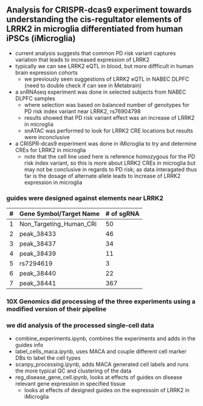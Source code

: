 ## Analysis for CRISPR-dcas9 experiment towards understanding the cis-regultator elements of LRRK2 in microglia differentiated from human iPSCs (iMicroglia)

- current analysis suggests that common PD risk variant captures variation that leads to increased expression of LRRK2
- typically we can see LRRK2 eQTL in blood, but more diffficult in human brain expression cohorts
    - we previously seen suggestions of LRRK2 eQTL in NABEC DLPFC (need to double check if can see in Metabrain)
- a snRNAseq experiment was done in selected subjects from NABEC DLPFC samples
    - where selection was based on balanced number of genotypes for PD risk index variant near LRRK2, rs76904798
    - results showed that PD risk variant effect was an increase of LRRK2 in microglia
    - snATAC was performed to look for LRRK2 CRE locations but results were inconclusive
- a CRISPR-dcas9 experiment was done in iMicroglia to try and determine CREs for LRRK2 in microglia
    - note that the cell line used here is reference homozygous for the PD risk index variant, so this is more about LRRK2 CREs in microglia but may not be conclusive in regards to PD risk; as data interagated thus far is the dosage of alternate allele leads to increase of LRRK2 expression in microglia

### guides were designed against elements near LRRK2
| #	| Gene Symbol/Target Name	| # of sgRNA
| - | --------------------------| ----------
| 1	| Non_Targeting_Human_CRi	| 50
| 2	| peak_38433	| 46
| 3	| peak_38437	| 34
| 4	| peak_38439	| 11
| 5	| rs7294619	| 3
| 6	| peak_38440	| 22
| 7	| peak_38441	| 367

### 10X Genomics did processing of the three experiments using a modified version of their pipeline

### we did analysis of the processed single-cell data
- combine_experiments.ipynb, combines the experiments and adds in the guides info
- label_cells_maca.ipynb, uses MACA and couple different cell marker DBs to label the cell types
- scanpy_processing.ipynb, adds MACA generated cell labels and runs the more typical QC and clustering of the data
- reg_disease_gene_cell.ipynb, looks at effects of guides on disease relevant gene expression in specified tissue
    - looks at effects of designed guides on the expressoin of LRRK2 in iMicroglia

